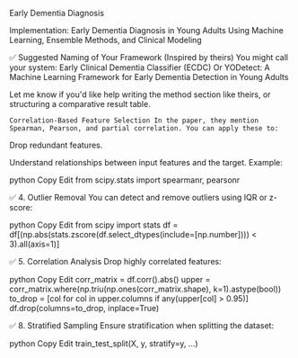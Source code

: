 Early Dementia Diagnosis

Implementation: Early Dementia Diagnosis in Young Adults Using Machine Learning, Ensemble Methods, and Clinical Modeling

✅ Suggested Naming of Your Framework (Inspired by theirs) You might call your system: Early Clinical Dementia Classifier (ECDC) Or YODetect: A Machine Learning Framework for Early Dementia Detection in Young Adults

Let me know if you'd like help writing the method section like theirs, or structuring a comparative result table.

    Correlation-Based Feature Selection In the paper, they mention Spearman, Pearson, and partial correlation. You can apply these to:

Drop redundant features.

Understand relationships between input features and the target. Example:

python Copy Edit from scipy.stats import spearmanr, pearsonr

✅ 4. Outlier Removal You can detect and remove outliers using IQR or z-score:

python Copy Edit from scipy import stats df = df[(np.abs(stats.zscore(df.select_dtypes(include=[np.number]))) < 3).all(axis=1)]

✅ 5. Correlation Analysis Drop highly correlated features:

python Copy Edit corr_matrix = df.corr().abs() upper = corr_matrix.where(np.triu(np.ones(corr_matrix.shape), k=1).astype(bool)) to_drop = [col for col in upper.columns if any(upper[col] > 0.95)] df.drop(columns=to_drop, inplace=True)

✅ 8. Stratified Sampling Ensure stratification when splitting the dataset:

python Copy Edit train_test_split(X, y, stratify=y, ...)
